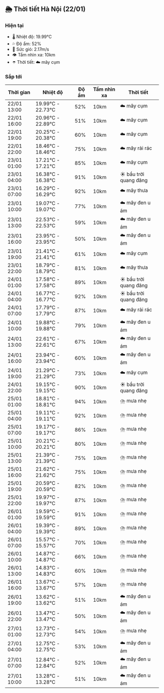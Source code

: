 ## 🌦️ Thời tiết Hà Nội (22/01)

### Hiện tại

- 🌡️ Nhiệt độ: 19.99℃
- 💦 Độ ẩm: 52%
- 💨 Sức gió: 2.17m/s
- 👁️ Tầm nhìn xa: 10km
- ☂️ Thời tiết: ☁️ mây cụm

### Sắp tới

| Thời gian | Nhiệt độ | Độ ẩm | Tầm nhìn xa | Thời tiết |
| --- | --- | --- | --- | --- |
| 22/01 13:00 | 19.99℃ - 22.73℃ | 52% | 10km | ☁️ mây cụm |
| 22/01 16:00 | 20.96℃ - 22.89℃ | 51% | 10km | ☁️ mây cụm |
| 22/01 19:00 | 20.25℃ - 20.38℃ | 60% | 10km | ☁️ mây cụm |
| 22/01 22:00 | 18.46℃ - 18.46℃ | 75% | 10km | ☁️ mây rải rác |
| 23/01 01:00 | 17.21℃ - 17.21℃ | 85% | 10km | ☁️ mây cụm |
| 23/01 04:00 | 16.38℃ - 16.38℃ | 91% | 10km | ☀️ bầu trời quang đãng |
| 23/01 07:00 | 16.29℃ - 16.29℃ | 92% | 10km | ☁️ mây thưa |
| 23/01 10:00 | 19.07℃ - 19.07℃ | 77% | 10km | ☁️ mây đen u ám |
| 23/01 13:00 | 22.53℃ - 22.53℃ | 59% | 10km | ☁️ mây đen u ám |
| 23/01 16:00 | 23.95℃ - 23.95℃ | 50% | 10km | ☁️ mây đen u ám |
| 23/01 19:00 | 21.41℃ - 21.41℃ | 61% | 10km | ☁️ mây cụm |
| 23/01 22:00 | 18.79℃ - 18.79℃ | 81% | 10km | ☁️ mây thưa |
| 24/01 01:00 | 17.58℃ - 17.58℃ | 89% | 10km | ☀️ bầu trời quang đãng |
| 24/01 04:00 | 16.77℃ - 16.77℃ | 92% | 10km | ☀️ bầu trời quang đãng |
| 24/01 07:00 | 17.79℃ - 17.79℃ | 87% | 10km | ☁️ mây rải rác |
| 24/01 10:00 | 19.88℃ - 19.88℃ | 79% | 10km | ☁️ mây đen u ám |
| 24/01 13:00 | 22.61℃ - 22.61℃ | 67% | 10km | ☁️ mây đen u ám |
| 24/01 16:00 | 23.94℃ - 23.94℃ | 60% | 10km | ☁️ mây đen u ám |
| 24/01 19:00 | 21.29℃ - 21.29℃ | 73% | 10km | ☁️ mây cụm |
| 24/01 22:00 | 19.15℃ - 19.15℃ | 90% | 10km | ☀️ bầu trời quang đãng |
| 25/01 01:00 | 18.81℃ - 18.81℃ | 94% | 10km | ⛈️ mưa nhẹ |
| 25/01 04:00 | 19.11℃ - 19.11℃ | 92% | 10km | ⛈️ mưa nhẹ |
| 25/01 07:00 | 19.17℃ - 19.17℃ | 86% | 10km | ⛈️ mưa nhẹ |
| 25/01 10:00 | 20.21℃ - 20.21℃ | 80% | 10km | ⛈️ mưa nhẹ |
| 25/01 13:00 | 21.39℃ - 21.39℃ | 75% | 10km | ⛈️ mưa nhẹ |
| 25/01 16:00 | 21.62℃ - 21.62℃ | 75% | 10km | ⛈️ mưa nhẹ |
| 25/01 19:00 | 20.59℃ - 20.59℃ | 82% | 10km | ⛈️ mưa nhẹ |
| 25/01 22:00 | 19.97℃ - 19.97℃ | 87% | 10km | ⛈️ mưa nhẹ |
| 26/01 01:00 | 19.59℃ - 19.59℃ | 91% | 10km | ⛈️ mưa nhẹ |
| 26/01 04:00 | 19.39℃ - 19.39℃ | 89% | 10km | ⛈️ mưa nhẹ |
| 26/01 07:00 | 15.57℃ - 15.57℃ | 70% | 10km | ⛈️ mưa nhẹ |
| 26/01 10:00 | 14.87℃ - 14.87℃ | 66% | 10km | ⛈️ mưa nhẹ |
| 26/01 13:00 | 14.83℃ - 14.83℃ | 60% | 10km | ⛈️ mưa nhẹ |
| 26/01 16:00 | 13.67℃ - 13.67℃ | 57% | 10km | ⛈️ mưa nhẹ |
| 26/01 19:00 | 13.62℃ - 13.62℃ | 51% | 10km | ☁️ mây đen u ám |
| 26/01 22:00 | 13.47℃ - 13.47℃ | 50% | 10km | ☁️ mây đen u ám |
| 27/01 01:00 | 12.73℃ - 12.73℃ | 54% | 10km | ⛈️ mưa nhẹ |
| 27/01 04:00 | 12.75℃ - 12.75℃ | 53% | 10km | ☁️ mây đen u ám |
| 27/01 07:00 | 12.84℃ - 12.84℃ | 52% | 10km | ☁️ mây đen u ám |
| 27/01 10:00 | 13.28℃ - 13.28℃ | 51% | 10km | ☁️ mây đen u ám |
